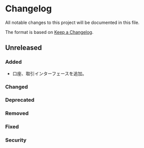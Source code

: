 # Changelog

All notable changes to this project will be documented in this file.

The format is based on [Keep a Changelog](http://keepachangelog.com/).

## Unreleased

### Added

- 口座、取引インターフェースを追加。

### Changed

### Deprecated

### Removed

### Fixed

### Security
